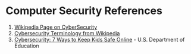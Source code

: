# Computer Security References

1. [Wikipedia Page on CyberSecurity](https://en.wikipedia.org/wiki/Computer_security)
1. [Cybersecurity Terminology from Wikipedia](https://en.wikipedia.org/wiki/Computer_security#Terminology)
1. [Cybersecurity: 7 Ways to Keep Kids Safe Online](https://www2.ed.gov/free/features/cybersecurity.html) - U.S. Department of Education

